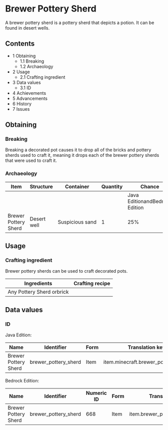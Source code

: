 # Brewer Pottery Sherd
A brewer pottery sherd is a pottery sherd that depicts a potion. It can be found in desert wells.

## Contents
- 1 Obtaining
	- 1.1 Breaking
	- 1.2 Archaeology
- 2 Usage
	- 2.1 Crafting ingredient
- 3 Data values
	- 3.1 ID
- 4 Achievements
- 5 Advancements
- 6 History
- 7 Issues

## Obtaining
### Breaking
Breaking a decorated pot causes it to drop all of the bricks and pottery sherds used to craft it, meaning it drops each of the brewer pottery sherds that were used to craft it.

### Archaeology
| Item                 | Structure   | Container       | Quantity | Chance                         |
|----------------------|-------------|-----------------|----------|--------------------------------|
|                      |             |                 |          | Java EditionandBedrock Edition |
| Brewer Pottery Sherd | Desert well | Suspicious sand | 1        | 25%                            |

## Usage
### Crafting ingredient
Brewer pottery sherds can be used to craft decorated pots.

| Ingredients               | Crafting recipe |
|---------------------------|-----------------|
| Any Pottery Sherd orbrick |                 |

## Data values
### ID
Java Edition:

| Name                 | Identifier           | Form | Translation key                     |
|----------------------|----------------------|------|-------------------------------------|
| Brewer Pottery Sherd | brewer_pottery_sherd | Item | item.minecraft.brewer_pottery_sherd |

Bedrock Edition:

| Name                 | Identifier           | Numeric ID | Form | Translation key                |
|----------------------|----------------------|------------|------|--------------------------------|
| Brewer Pottery Sherd | brewer_pottery_sherd | 668        | Item | item.brewer_pottery_sherd.name |

